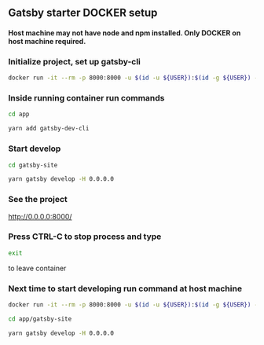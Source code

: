 ## Gatsby starter DOCKER setup
#### Host machine may not have node and npm installed. Only DOCKER on host machine required.

### Initialize project, set up gatsby-cli
```bash
docker run -it --rm -p 8000:8000 -u $(id -u ${USER}):$(id -g ${USER}) -v ${PWD}:/app node:11 /bin/sh
```

### Inside running container run commands
```bash
cd app
```

```bash
yarn add gatsby-dev-cli
```

### Start develop

```bash
cd gatsby-site
```

```bash
yarn gatsby develop -H 0.0.0.0
```

### See the project
http://0.0.0.0:8000/

### Press CTRL-C to stop process and type
```bash
exit
```
to leave container

### Next time to start developing run command at host machine
```bash
docker run -it --rm -p 8000:8000 -u $(id -u ${USER}):$(id -g ${USER}) -v ${PWD}:/app node:11 /bin/sh
```
```bash
cd app/gatsby-site
```
```bash
yarn gatsby develop -H 0.0.0.0
```